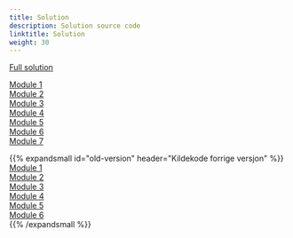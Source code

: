 ```yaml
---
title: Solution
description: Solution source code
linktitle: Solution
weight: 30
---
```


[Full solution](https://altinn.studio/repos/testdep/flyttemelding-sogndal/)

[Module 1](https://altinn.studio/repos/testdep/flyttemelding-sogndal/src/branch/modul1)  
[Module 2](https://altinn.studio/repos/testdep/flyttemelding-sogndal/src/branch/modul2)  
[Module 3](https://altinn.studio/repos/testdep/flyttemelding-sogndal/src/branch/modul3)  
[Module 4](https://altinn.studio/repos/testdep/flyttemelding-sogndal/src/branch/modul4)  
[Module 5](https://altinn.studio/repos/testdep/flyttemelding-sogndal/src/branch/modul5)  
[Module 6](https://altinn.studio/repos/testdep/flyttemelding-sogndal/src/branch/modul6)  
[Module 7](https://altinn.studio/repos/testdep/flyttemelding-sogndal/src/branch/modul7)  


{{% expandsmall id="old-version" header="Kildekode forrige versjon" %}}
[Module 1](https://altinn.studio/repos/ttd/tilflytter-sogndal-lf/src/branch/bolk/1)  
[Module 2](https://altinn.studio/repos/ttd/tilflytter-sogndal-lf/src/branch/bolk/2)  
[Module 3](https://altinn.studio/repos/ttd/tilflytter-sogndal-lf/src/branch/bolk/3)  
[Module 4](https://altinn.studio/repos/ttd/tilflytter-sogndal-lf/src/branch/bolk/4)  
[Module 5](https://altinn.studio/repos/ttd/tilflytter-sogndal-lf/src/branch/bolk/5)  
[Module 6](https://altinn.studio/repos/ttd/tilflytter-sogndal-lf/src/branch/bolk/6)  
{{% /expandsmall %}}